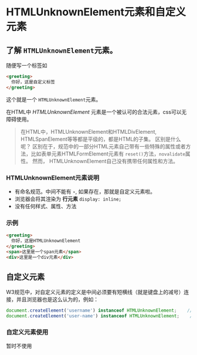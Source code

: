 # HTMLUnknownElement元素和自定义元素


## 了解 `HTMLUnknownElement`元素。
随便写一个标签如
```html
<greeting>
  你好，这是自定义标签
</greeting>
```
这个<greeting>就是一个 `HTMLUnknownElement`元素。

在HTML中 *HTMLUnknownElement* 元素是一个被认可的合法元素，css可以无障碍使用。

> 在HTML中，HTMLUnknownElement和HTMLDivElement, HTMLSpanElement等等都是平级的，都是HTML的子集。
> 区别是什么呢？
> 区别在于，规范中的一部分HTML元素自己带有一些特殊的属性或者方法，比如表单元素HTMLFormElement元素有 `reset()`方法，`novalidate`属性。
> 然而， HTMLUnknownElement自己没有携带任何属性和方法。


### HTMLUnknownElement元素说明
* 有命名规范。中间不能有 **`-`**, 如果存在，那就是自定义元素啦。
* 浏览器会将其渲染为 **行元素** `display: inline;`
* 没有任何样式、属性、方法


### 示例

```html
<greeting>
  你好，这是HTMLUnknownElement
</greeting>
<span>这里是一个span元素</span>
<div>这里是一个div元素</div>
```

## 自定义元素
W3规范中，对自定义元素的定义是中间必须要有短横线（就是键盘上的减号）连接，并且浏览器也是这么认为的，例如：
```javascript
document.createElement('username') instanceof HTMLUnknownElement;    // 返回值是true
document.createElement('user-name') instanceof HTMLUnknownElement;    // 返回值是false
```


### 自定义元素使用
暂时不使用